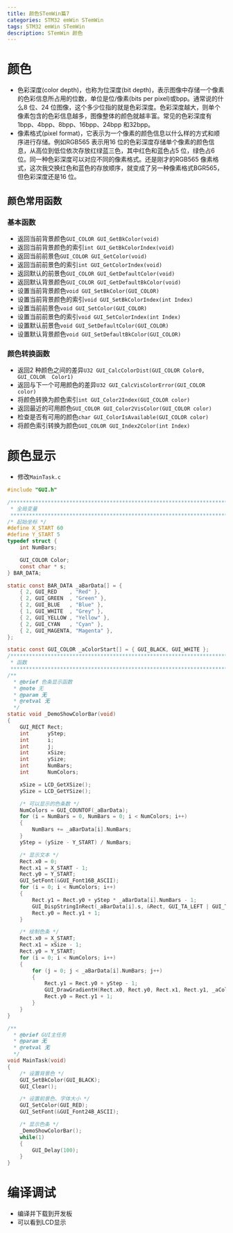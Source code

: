 ```yaml
---
title: 颜色STemWin篇7
categories: STM32 emWin STemWin
tags: STM32 emWin STemWin
description: STemWin 颜色
---
```

# 颜色
- 色彩深度(color depth)，也称为位深度(bit depth)，表示图像中存储一个像素的色彩信息所占用的位数，单位是位/像素(bits per pixel)或bpp。通常说的什么8 位、24
位图像，这个多少位指的就是色彩深度。色彩深度越大，则单个像素包含的色彩信息越多，图像整体的颜色就越丰富。常见的色彩深度有1bpp、4bpp、8bpp、16bpp、24bpp 和32bpp。
- 像素格式(pixel format)，它表示为一个像素的颜色信息以什么样的方式和顺序进行存储。例如RGB565 表示用16 位的色彩深度存储单个像素的颜色信息，从高位到低位依次存放红绿蓝三色，其中红色和蓝色占5 位，绿色占6 位。同一种色彩深度可以对应不同的像素格式。还是刚才的RGB565 像素格式，这次我交换红色和蓝色的存放顺序，就变成了另一种像素格式BGR565，但色彩深度还是16 位。

## 颜色常用函数
### 基本函数
- 返回当前背景颜色`GUI_COLOR GUI_GetBkColor(void)`
- 返回当前背景颜色的索引`int GUI_GetBkColorIndex(void)`
- 返回当前前景色`GUI_COLOR GUI_GetColor(void)`
- 返回当前前景色的索引`int GUI_GetColorIndex(void)`
- 返回默认的前景色`GUI_COLOR GUI_GetDefaultColor(void)`
- 返回默认背景颜色`GUI_COLOR GUI_GetDefaultBkColor(void)`
- 设置当前背景颜色`void GUI_SetBkColor(GUI_COLOR)`
- 设置当前背景颜色的索引`void GUI_SetBkColorIndex(int Index)`
- 设置当前前景色`void GUI_SetColor(GUI_COLOR)`
- 设置当前前景色的索引`void GUI_SetColorIndex(int Index)`
- 设置默认前景色`void GUI_SetDefaultColor(GUI_COLOR)`
- 设置默认背景颜色`void GUI_SetDefaultBkColor(GUI_COLOR)`

### 颜色转换函数
- 返回2 种颜色之间的差异`U32 GUI_CalcColorDist(GUI_COLOR Color0, GUI_COLOR  Color1)`
- 返回与下一个可用颜色的差异`U32 GUI_CalcVisColorError(GUI_COLOR color)`
- 将颜色转换为颜色索引`int GUI_Color2Index(GUI_COLOR color)`
- 返回最近的可用颜色`GUI_COLOR GUI_Color2VisColor(GUI_COLOR color)`
- 检查是否有可用的颜色`char GUI_ColorIsAvailable(GUI_COLOR color)`
- 将颜色索引转换为颜色`GUI_COLOR GUI_Index2Color(int Index)`

# 颜色显示
- 修改`MainTask.c`

```c
#include "GUI.h"

/*******************************************************************************
 * 全局变量
 ******************************************************************************/
/* 起始坐标 */
#define X_START 60
#define Y_START 5
typedef struct {
    int NumBars;

    GUI_COLOR Color;
    const char * s;
} BAR_DATA;

static const BAR_DATA _aBarData[] = {
    { 2, GUI_RED    , "Red" },
    { 2, GUI_GREEN  , "Green" },
    { 2, GUI_BLUE   , "Blue" },
    { 1, GUI_WHITE  , "Grey" },
    { 2, GUI_YELLOW , "Yellow" },
    { 2, GUI_CYAN   , "Cyan" },
    { 2, GUI_MAGENTA, "Magenta" },
};

static const GUI_COLOR _aColorStart[] = { GUI_BLACK, GUI_WHITE };
/*******************************************************************************
 * 函数
 ******************************************************************************/
/**
  * @brief 色条显示函数
  * @note 无
  * @param 无
  * @retval 无
  */
static void _DemoShowColorBar(void)
{
    GUI_RECT Rect;
    int      yStep;
    int      i;
    int      j;
    int      xSize;
    int      ySize;
    int      NumBars;
    int      NumColors;

    xSize = LCD_GetXSize();
    ySize = LCD_GetYSize();

    /* 可以显示的色条数 */
    NumColors = GUI_COUNTOF(_aBarData);
    for (i = NumBars = 0, NumBars = 0; i < NumColors; i++)
    {
        NumBars += _aBarData[i].NumBars;
    }
    yStep = (ySize - Y_START) / NumBars;

    /* 显示文本 */
    Rect.x0 = 0;
    Rect.x1 = X_START - 1;
    Rect.y0 = Y_START;
    GUI_SetFont(&GUI_Font16B_ASCII);
    for (i = 0; i < NumColors; i++)
    {
        Rect.y1 = Rect.y0 + yStep * _aBarData[i].NumBars - 1;
        GUI_DispStringInRect(_aBarData[i].s, &Rect, GUI_TA_LEFT | GUI_TA_VCENTER);
        Rect.y0 = Rect.y1 + 1;
    }

    /* 绘制色条 */
    Rect.x0 = X_START;
    Rect.x1 = xSize - 1;
    Rect.y0 = Y_START;
    for (i = 0; i < NumColors; i++)
    {
        for (j = 0; j < _aBarData[i].NumBars; j++)
        {
            Rect.y1 = Rect.y0 + yStep - 1;
            GUI_DrawGradientH(Rect.x0, Rect.y0, Rect.x1, Rect.y1, _aColorStart[j], _aBarData[i].Color);
            Rect.y0 = Rect.y1 + 1;
        }
    }
}

/**
  * @brief GUI主任务
  * @param 无
  * @retval 无
  */
void MainTask(void)
{
    /* 设置背景色 */
    GUI_SetBkColor(GUI_BLACK);
    GUI_Clear();

    /* 设置前景色、字体大小 */
    GUI_SetColor(GUI_RED);
    GUI_SetFont(&GUI_Font24B_ASCII);

    /* 显示色条 */
    _DemoShowColorBar();
    while(1)
    {
        GUI_Delay(100);
    }
}

```
# 编译调试
- 编译并下载到开发板
- 可以看到LCD显示
